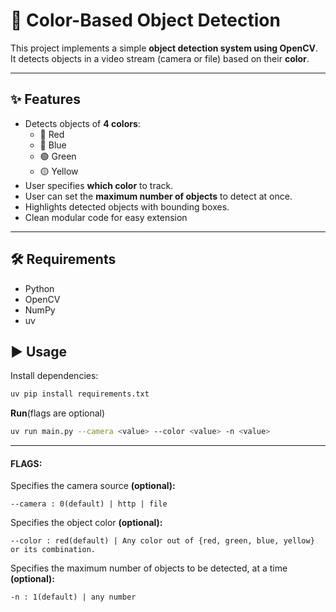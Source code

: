 # 🎨 Color-Based Object Detection

This project implements a simple **object detection system using OpenCV**.  
It detects objects in a video stream (camera or file) based on their **color**.

---

## ✨ Features

- Detects objects of **4 colors**:
  - 🔴 Red
  - 🔵 Blue
  - 🟢 Green
  - 🟡 Yellow
- User specifies **which color** to track.
- User can set the **maximum number of objects** to detect at once.
- Highlights detected objects with bounding boxes.
- Clean modular code for easy extension

---

## 🛠 Requirements

- Python
- OpenCV
- NumPy
- uv

## ▶️ Usage

Install dependencies:

```bash
uv pip install requirements.txt
```

**Run**(flags are optional)

```bash
uv run main.py --camera <value> --color <value> -n <value>
```

---

#### FLAGS:

Specifies the camera source **(optional):**

```
--camera : 0(default) | http | file
```

Specifies the object color **(optional):**

```
--color : red(default) | Any color out of {red, green, blue, yellow} or its combination.
```

Specifies the maximum number of objects to be detected, at a time **(optional):**

```
-n : 1(default) | any number
```
